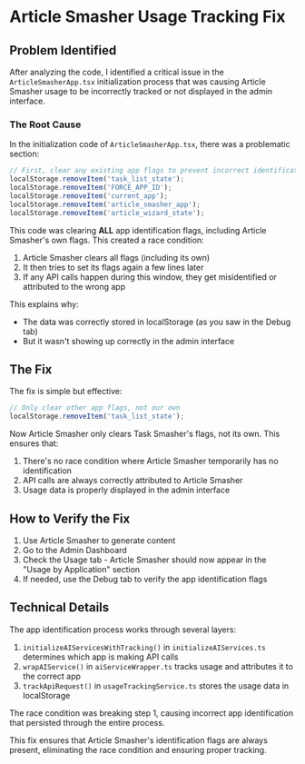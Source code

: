 # Article Smasher Usage Tracking Fix

## Problem Identified

After analyzing the code, I identified a critical issue in the `ArticleSmasherApp.tsx` initialization process that was causing Article Smasher usage to be incorrectly tracked or not displayed in the admin interface.

### The Root Cause

In the initialization code of `ArticleSmasherApp.tsx`, there was a problematic section:

```javascript
// First, clear any existing app flags to prevent incorrect identification
localStorage.removeItem('task_list_state');
localStorage.removeItem('FORCE_APP_ID');
localStorage.removeItem('current_app');
localStorage.removeItem('article_smasher_app');
localStorage.removeItem('article_wizard_state');
```

This code was clearing **ALL** app identification flags, including Article Smasher's own flags. This created a race condition:

1. Article Smasher clears all flags (including its own)
2. It then tries to set its flags again a few lines later
3. If any API calls happen during this window, they get misidentified or attributed to the wrong app

This explains why:
- The data was correctly stored in localStorage (as you saw in the Debug tab)
- But it wasn't showing up correctly in the admin interface

## The Fix

The fix is simple but effective:

```javascript
// Only clear other app flags, not our own
localStorage.removeItem('task_list_state');
```

Now Article Smasher only clears Task Smasher's flags, not its own. This ensures that:

1. There's no race condition where Article Smasher temporarily has no identification
2. API calls are always correctly attributed to Article Smasher
3. Usage data is properly displayed in the admin interface

## How to Verify the Fix

1. Use Article Smasher to generate content
2. Go to the Admin Dashboard
3. Check the Usage tab - Article Smasher should now appear in the "Usage by Application" section
4. If needed, use the Debug tab to verify the app identification flags

## Technical Details

The app identification process works through several layers:

1. `initializeAIServicesWithTracking()` in `initializeAIServices.ts` determines which app is making API calls
2. `wrapAIService()` in `aiServiceWrapper.ts` tracks usage and attributes it to the correct app
3. `trackApiRequest()` in `usageTrackingService.ts` stores the usage data in localStorage

The race condition was breaking step 1, causing incorrect app identification that persisted through the entire process.

This fix ensures that Article Smasher's identification flags are always present, eliminating the race condition and ensuring proper tracking.